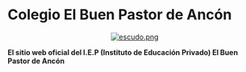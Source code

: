 # Colegio El Buen Pastor de Ancón
<p align="center">
	<a href="https://pmmp.io">
		<picture>
			<source srcset="https://github.com/TheProXD123/ORANGE/images/escudo.png" media="(prefers-color-scheme: dark)">
			<img src="https://github.com/TheProXD123/ORANGE/images/escudo.png" alt="escudo.png" title="PocketMine" loading="eager" />
		</picture>
	</a><br>
</p>
	<b>El sitio web oficial del I.E.P (Instituto de Educación Privado) El Buen Pastor de Ancón
</b>


